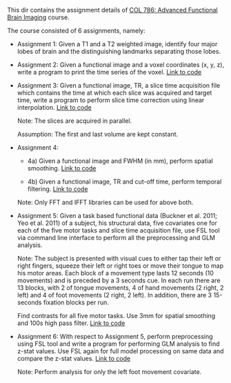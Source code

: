This dir contains the assignment details of [COL 786: Advanced Functional
Brain Imaging](http://www.cse.iitd.ernet.in/~rahulgarg/Teaching/2016/COL786.htm) course.

The course consisted of 6 assignments, namely:

* Assignment 1:
Given a T1 and a T2 weighted image, identify four major lobes of brain and the
distinguishing landmarks separating those lobes.

* Assignment 2:
Given a functional image and a voxel coordinates (x, y, z), write a program to
print the time series of the voxel. [Link to code](https://github.com/R-Gaurav/col786/blob/master/Assignment2/voxel_time_series_generator.py)

* Assignment 3:
Given a functional image, TR, a slice time acquisition file which contains the
time at which each slice was acquired and target time, write a program to
perform slice time correction using linear interpolation. [Link to code](https://github.com/R-Gaurav/col786/blob/master/Assignment3/sliceTimeCorrect.py)

  Note: The slices are acquired in parallel.
  
  Assumption: The first and last volume are kept constant.

* Assignment 4:

  * 4a) Given a functional image and FWHM (in mm), perform spatial smoothing.
  [Link to code](https://github.com/R-Gaurav/col786/blob/master/Assignment4/spatialSmoothing3D.py)

  * 4b) Given a functional image, TR and cut-off time, perform temporal
  filtering. [Link to code](https://github.com/R-Gaurav/col786/blob/master/Assignment4/temporalFiltering.py)

  Note: Only FFT and IFFT libraries can be used for above both.

* Assignment 5:
Given a task based functional data (Buckner et al. 2011; Yeo et al. 2011) of a
subject, his structural data, five covariates one for each of the five motor
tasks and slice time acquisition file, use FSL tool via command line interface
to perform all the preprocessing and GLM analysis.

  Note: The subject is presented with visual cues to either tap their left or right
  fingers, squeeze their left or right toes or move their tongue to map his motor
  areas. Each block of a movement type lasts 12 seconds (10 movements) and is
  preceded by a 3 seconds cue. In each run there are 13 blocks, with 2 of tongue
  movements, 4 of hand movements (2 right, 2 left) and 4 of foot movements (2
  right, 2 left). In addition, there are 3 15-seconds fixation blocks per run.

  Find contrasts for all five motor tasks. Use 3mm for spatial smoothing and 100s
  high pass filter. [Link to code](https://github.com/R-Gaurav/col786/tree/master/Assignment5)

* Assignment 6:
  With respect to Assignment 5, perform preprocessing using FSL tool and write a
  program for performing GLM analysis to find z-stat values. Use FSL again for
  full model processing on same data and compare the z-stat values. [Link to code](
  https://github.com/R-Gaurav/col786/blob/master/Assignment6/python_glm.py)

  Note: Perform analysis for only the left foot movement covariate.
